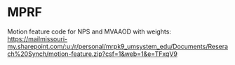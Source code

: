 # MPRF
Motion feature code for NPS and MVAAOD with weights: https://mailmissouri-my.sharepoint.com/:u:/r/personal/mrpk9_umsystem_edu/Documents/Reserach%20Synch/motion-feature.zip?csf=1&web=1&e=TFxqV9
